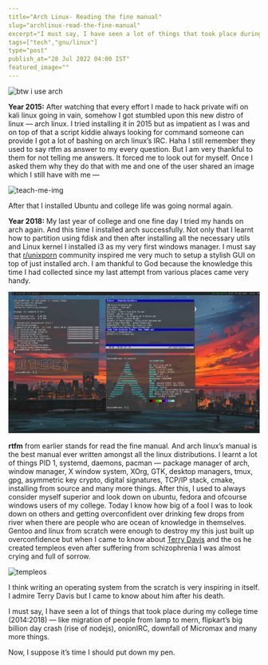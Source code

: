 ```yaml
---
title="Arch Linux- Reading the fine manual"
slug="archlinux-read-the-fine-manual"
excerpt="I must say, I have seen a lot of things that took place during my college time (2014:2018) — like migration of people from lamp to mern, flipkart’s big billion day crash (rise of nodejs), onionIRC, downfall of Micromax and many more things."
tags=["tech","gnu/linux"]
type="post"
publish_at="28 Jul 2022 04:00 IST"
featured_image=""
---
```


![btw i use arch](https://firebasestorage.googleapis.com/v0/b/darshansharma-ur.appspot.com/o/images%2F1658991179696.jpeg?alt=media&token=735909de-b800-4a0a-8e40-d8fd4a020719 "btw i use arch image") 

**Year 2015:** After watching that every effort I made to hack private wifi on kali linux going in vain, somehow I got stumbled upon this new distro of linux — arch linux. I tried installing it in 2015 but as impatient as I was and on top of that a script kiddie always looking for command someone can provide I got a lot of bashing on arch linux’s IRC. Haha I still remember they used to say rtfm as answer to my every question. But I am very thankful to them for not telling me answers. It forced me to look out for myself. Once I asked them why they do that with me and one of the user shared an image which I still have with me — 

![teach-me-img](https://firebasestorage.googleapis.com/v0/b/darshansharma-ur.appspot.com/o/images%2Fteach-a-man-to-fish.png?alt=media&token=97f2491e-4a1e-4f86-a77c-aaa85f987122 "teach-me-img")  

After that I installed Ubuntu and college life was going normal again.

**Year 2018:** My last year of college and one fine day I tried my hands on arch again. And this time I installed arch successfully. Not only that I learnt how to partition using fdisk and then after installing all the necessary utils and Linux kernel I installed i3 as my very first windows manager. I must say that [r/unixporn]("https://www.reddit.com/r/unixporn/") community inspired me very much to setup a stylish GUI on top of just installed arch. I am thankful to God because the knowledge this time I had collected since my last attempt from various places came very handy. 

![my-i3-arch](https://raw.githubusercontent.com/darshansharma/Arch-dot-files/master/images/darshan-desktop.png "my-i3-arch-img") 

**rtfm** from earlier stands for read the fine manual. And arch linux’s manual is the best manual ever written amongst all the linux distributions. I learnt a lot of things PID 1, systemd, daemons, pacman — package manager of arch, window manager, X window system, XOrg, GTK, desktop managers, tmux, gpg, asymmetric key crypto, digital signatures, TCP/IP stack, cmake, installing from source and many more things. After this, I used to always consider myself superior and look down on ubuntu, fedora and ofcourse windows users of my college. Today I know how big of a fool I was to look down on others and getting overconfident over drinking few drops from river when there are people who are ocean of knowledge in themselves. Gentoo and linux from scratch were enough to destroy my this just built up overconfidence but when I came to know about [Terry Davis]("https://en.wikipedia.org/wiki/Terry_A._Davis") and the os he created templeos even after suffering from schizophrenia I was almost crying and full of sorrow.  

![templeos](https://firebasestorage.googleapis.com/v0/b/darshansharma-ur.appspot.com/o/images%2FVirtualBox_TempleOS_x64_27_02_2021_20_43_48%20(1).png?alt=media&token=92ff4f6d-edbf-467f-8104-f78dca8a14fe "templeos-img") 


I think writing an operating system from the scratch is very inspiring in itself. I admire Terry Davis but I came to know about him after his death.

I must say, I have seen a lot of things that took place during my college time (2014:2018) — like migration of people from lamp to mern, flipkart’s big billion day crash (rise of nodejs), onionIRC, downfall of Micromax and many more things.

Now, I suppose it’s time I should put down my pen.